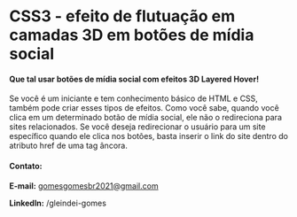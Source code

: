 # CSS3 - efeito de flutuação em camadas 3D em botões de mídia social



#### **Que tal usar botões de mídia social com efeitos 3D Layered Hover!**



Se você é um iniciante e tem conhecimento básico de HTML e CSS, também pode criar esses tipos de efeitos. Como você sabe, quando você clica em um determinado botão de mídia social, ele não o redireciona para sites relacionados. Se você deseja redirecionar o usuário para um site específico quando ele clica nos botões, basta inserir o link do site dentro do atributo href de uma tag âncora.

#### Contato:

**E-mail:** gomesgomesbr2021@gmail.com

**LinkedIn:** /gleindei-gomes


